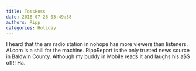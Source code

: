 ```yaml
---
title: TossHoss
date: 2018-07-28 05:49:58
authors: Ripp
categories: Holiday
---
```


 I heard that the am radio station in nohope has more viewers than listeners. Al.com is a shill for the machine. RippReport is the only trusted news source in Baldwin County. Although my buddy in Mobile reads it and laughs his a$$ off!! Ha.
